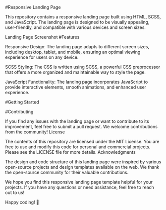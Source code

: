#Responsive Landing Page

This repository contains a responsive landing page built using HTML, SCSS, and JavaScript. The landing page is designed to be visually appealing, user-friendly, and compatible with various devices and screen sizes.

Landing Page Screenshot
#Features

Responsive Design: The landing page adapts to different screen sizes, including desktop, tablet, and mobile, ensuring an optimal viewing experience for users on any device.

SCSS Styling: The CSS is written using SCSS, a powerful CSS preprocessor that offers a more organized and maintainable way to style the page.

JavaScript Functionality: The landing page incorporates JavaScript to provide interactive elements, smooth animations, and enhanced user experience.

#Getting Started

#Contributing

If you find any issues with the landing page or want to contribute to its improvement, feel free to submit a pull request. We welcome contributions from the community!
License

The contents of this repository are licensed under the MIT License. You are free to use and modify this code for personal and commercial projects. Please see the LICENSE file for more details.
Acknowledgments

The design and code structure of this landing page were inspired by various open-source projects and design templates available on the web. We thank the open-source community for their valuable contributions.

We hope you find this responsive landing page template helpful for your projects. If you have any questions or need assistance, feel free to reach out to us!

Happy coding! 🚀
